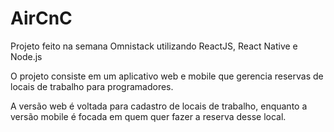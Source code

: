 # AirCnC
Projeto feito na semana Omnistack  utilizando ReactJS, React Native e Node.js

O projeto consiste em um aplicativo web e mobile que gerencia reservas de locais de trabalho para programadores.

A versão web é voltada para cadastro de locais de trabalho, enquanto a versão mobile é focada em quem quer fazer a reserva desse local. 
